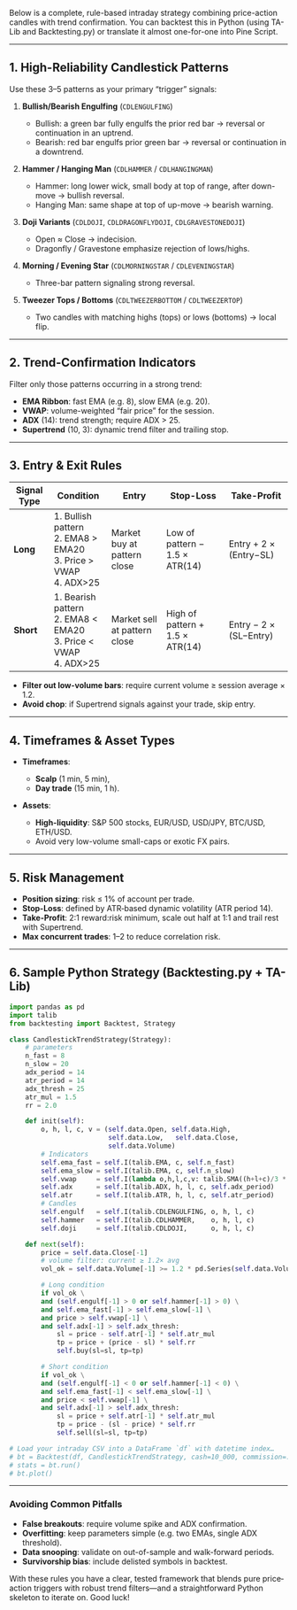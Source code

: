 Below is a complete, rule-based intraday strategy combining price-action candles with trend confirmation. You can backtest this in Python (using TA-Lib and Backtesting.py) or translate it almost one-for-one into Pine Script.

---

## 1. High-Reliability Candlestick Patterns

Use these 3–5 patterns as your primary “trigger” signals:

1. **Bullish/Bearish Engulfing** (`CDLENGULFING`)

   * Bullish: a green bar fully engulfs the prior red bar → reversal or continuation in an uptrend.
   * Bearish: red bar engulfs prior green bar → reversal or continuation in a downtrend.

2. **Hammer / Hanging Man** (`CDLHAMMER` / `CDLHANGINGMAN`)

   * Hammer: long lower wick, small body at top of range, after down-move → bullish reversal.
   * Hanging Man: same shape at top of up-move → bearish warning.

3. **Doji Variants** (`CDLDOJI`, `CDLDRAGONFLYDOJI`, `CDLGRAVESTONEDOJI`)

   * Open ≈ Close → indecision.
   * Dragonfly / Gravestone emphasize rejection of lows/highs.

4. **Morning / Evening Star** (`CDLMORNINGSTAR` / `CDLEVENINGSTAR`)

   * Three-bar pattern signaling strong reversal.

5. **Tweezer Tops / Bottoms** (`CDLTWEEZERBOTTOM` / `CDLTWEEZERTOP`)

   * Two candles with matching highs (tops) or lows (bottoms) → local flip.

---

## 2. Trend-Confirmation Indicators

Filter only those patterns occurring in a strong trend:

* **EMA Ribbon**: fast EMA (e.g. 8), slow EMA (e.g. 20).
* **VWAP**: volume-weighted “fair price” for the session.
* **ADX** (14): trend strength; require ADX > 25.
* **Supertrend** (10, 3): dynamic trend filter and trailing stop.

---

## 3. Entry & Exit Rules

| Signal Type | Condition                                                             | Entry                        | Stop-Loss                       | Take-Profit            |
| ----------- | --------------------------------------------------------------------- | ---------------------------- | ------------------------------- | ---------------------- |
| **Long**    | 1. Bullish pattern<br>2. EMA8 > EMA20<br>3. Price > VWAP<br>4. ADX>25 | Market buy at pattern close  | Low of pattern − 1.5 × ATR(14)  | Entry + 2 × (Entry−SL) |
| **Short**   | 1. Bearish pattern<br>2. EMA8 < EMA20<br>3. Price < VWAP<br>4. ADX>25 | Market sell at pattern close | High of pattern + 1.5 × ATR(14) | Entry − 2 × (SL−Entry) |

* **Filter out low-volume bars**: require current volume ≥ session average × 1.2.
* **Avoid chop**: if Supertrend signals against your trade, skip entry.

---

## 4. Timeframes & Asset Types

* **Timeframes**:

  * **Scalp** (1 min, 5 min),
  * **Day trade** (15 min, 1 h).
* **Assets**:

  * **High-liquidity**: S\&P 500 stocks, EUR/USD, USD/JPY, BTC/USD, ETH/USD.
  * Avoid very low-volume small-caps or exotic FX pairs.

---

## 5. Risk Management

* **Position sizing**: risk ≤ 1% of account per trade.
* **Stop-Loss**: defined by ATR‐based dynamic volatility (ATR period 14).
* **Take-Profit**: 2:1 reward\:risk minimum, scale out half at 1:1 and trail rest with Supertrend.
* **Max concurrent trades**: 1–2 to reduce correlation risk.

---

## 6. Sample Python Strategy (Backtesting.py + TA-Lib)

```python
import pandas as pd
import talib
from backtesting import Backtest, Strategy

class CandlestickTrendStrategy(Strategy):
    # parameters
    n_fast = 8
    n_slow = 20
    adx_period = 14
    atr_period = 14
    adx_thresh = 25
    atr_mul = 1.5
    rr = 2.0

    def init(self):
        o, h, l, c, v = (self.data.Open, self.data.High,
                         self.data.Low,   self.data.Close,
                         self.data.Volume)
        # Indicators
        self.ema_fast = self.I(talib.EMA, c, self.n_fast)
        self.ema_slow = self.I(talib.EMA, c, self.n_slow)
        self.vwap     = self.I(lambda o,h,l,c,v: talib.SMA((h+l+c)/3 * v, len(c)) / talib.SMA(v, len(c)), o,h,l,c,v)
        self.adx      = self.I(talib.ADX, h, l, c, self.adx_period)
        self.atr      = self.I(talib.ATR, h, l, c, self.atr_period)
        # Candles
        self.engulf   = self.I(talib.CDLENGULFING, o, h, l, c)
        self.hammer   = self.I(talib.CDLHAMMER,    o, h, l, c)
        self.doji     = self.I(talib.CDLDOJI,      o, h, l, c)

    def next(self):
        price = self.data.Close[-1]
        # volume filter: current ≥ 1.2× avg
        vol_ok = self.data.Volume[-1] >= 1.2 * pd.Series(self.data.Volume).rolling(50).mean()[-1]

        # Long condition
        if vol_ok \
        and (self.engulf[-1] > 0 or self.hammer[-1] > 0) \
        and self.ema_fast[-1] > self.ema_slow[-1] \
        and price > self.vwap[-1] \
        and self.adx[-1] > self.adx_thresh:
            sl = price - self.atr[-1] * self.atr_mul
            tp = price + (price - sl) * self.rr
            self.buy(sl=sl, tp=tp)

        # Short condition
        if vol_ok \
        and (self.engulf[-1] < 0 or self.hammer[-1] < 0) \
        and self.ema_fast[-1] < self.ema_slow[-1] \
        and price < self.vwap[-1] \
        and self.adx[-1] > self.adx_thresh:
            sl = price + self.atr[-1] * self.atr_mul
            tp = price - (sl - price) * self.rr
            self.sell(sl=sl, tp=tp)

# Load your intraday CSV into a DataFrame `df` with datetime index…
# bt = Backtest(df, CandlestickTrendStrategy, cash=10_000, commission=.0005)
# stats = bt.run()
# bt.plot()
```

---

### Avoiding Common Pitfalls

* **False breakouts**: require volume spike and ADX confirmation.
* **Overfitting**: keep parameters simple (e.g. two EMAs, single ADX threshold).
* **Data snooping**: validate on out-of-sample and walk-forward periods.
* **Survivorship bias**: include delisted symbols in backtest.

With these rules you have a clear, tested framework that blends pure price‐action triggers with robust trend filters—and a straightforward Python skeleton to iterate on. Good luck!

